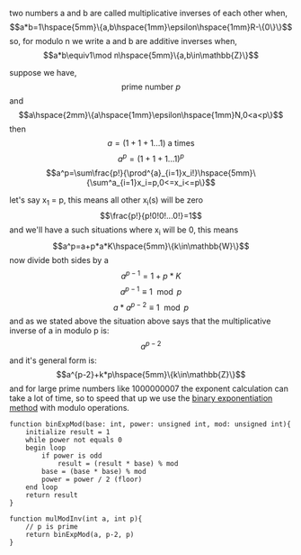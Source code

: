 two numbers a and b are called multiplicative inverses of each other when,
$$a*b=1\hspace{5mm}\{a,b\hspace{1mm}\epsilon\hspace{1mm}R-\{0\}\}$$
so, for modulo n we write a and b are additive inverses when,
$$a*b\equiv1\mod n\hspace{5mm}\{a,b\in\mathbb{Z}\}$$

suppose we have,
$$\text{prime number }p$$
and
$$a\hspace{2mm}\{a\hspace{1mm}\epsilon\hspace{1mm}N,0<a<p\}$$
then
$$a=(1+1+1 ...1)\text{ a times}$$
$$a^p=(1+1+1 ...1)^p$$
$$a^p=\sum\frac{p!}{\prod^{a}_{i=1}x_i!}\hspace{5mm}\{\sum^a_{i=1}x_i=p,0<=x_i<=p\}$$

let's say x<sub>1</sub> = p, this means all other x<sub>i</sub>(s) will be zero
$$\frac{p!}{p!0!0!...0!}=1$$
and we'll have a such situations where x<sub>i</sub> will be 0, this means
$$a^p=a+p*a*K\hspace{5mm}\{k\in\mathbb{W}\}$$
now divide both sides by a
$$a^{p-1}=1+p*K$$
$$a^{p-1}\equiv1\mod{p}$$
$$a*a^{p-2}\equiv1\mod{p}$$
and as we stated above the situation above says that the multiplicative inverse of a in modulo p is:
$$a^{p-2}$$
and it's general form is:
$$a^{p-2}+k*p\hspace{5mm}\{k\in\mathbb{Z}\}$$
and for large prime numbers like 1000000007 the exponent calculation can take a lot of time, so to speed that up we use the [binary exponentiation method](../../Algorithms/algo_binary_exponentiation.md) with modulo operations.

```
function binExpMod(base: int, power: unsigned int, mod: unsigned int){
	initialize result = 1
	while power not equals 0
	begin loop
		if power is odd
			result = (result * base) % mod
		base = (base * base) % mod
		power = power / 2 (floor)
	end loop
	return result
}

function mulModInv(int a, int p){
	// p is prime
	return binExpMod(a, p-2, p)
}
```

